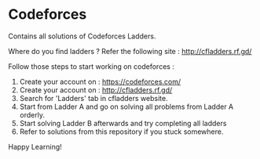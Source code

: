 # Codeforces
Contains all solutions of Codeforces Ladders.

Where do you find ladders ?
Refer the following site : http://cfladders.rf.gd/

Follow those steps to start working on codeforces :
1. Create your account on : https://codeforces.com/
2. Create your account on : http://cfladders.rf.gd/
3. Search for 'Ladders' tab in cfladders website.
4. Start from Ladder A and go on solving all problems from Ladder A orderly.
5. Start solving Ladder B afterwards and try completing all ladders
6. Refer to solutions from this repository if you stuck somewhere.

Happy Learning!
